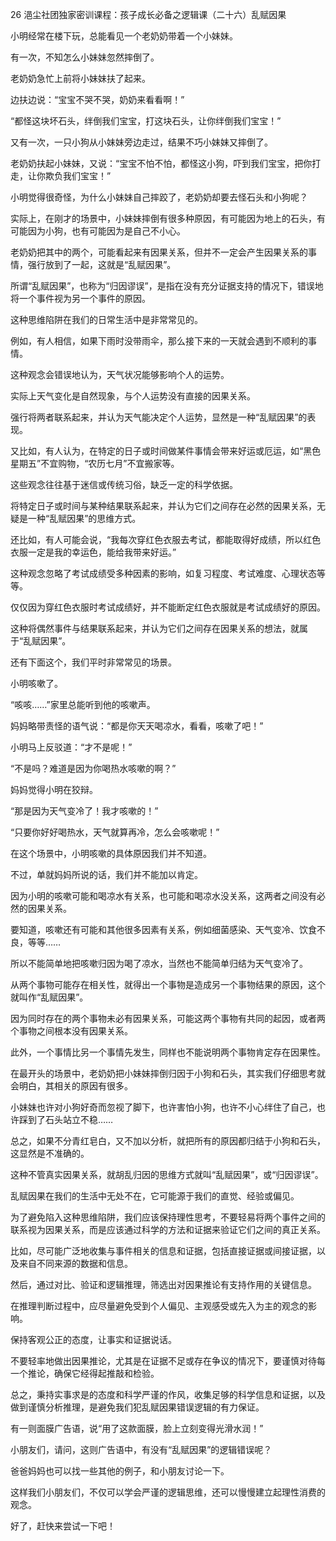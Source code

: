 26 浥尘社团独家密训课程：孩子成长必备之逻辑课（二十六）乱赋因果



小明经常在楼下玩，总能看见一个老奶奶带着一个小妹妹。

有一次，不知怎么小妹妹忽然摔倒了。

老奶奶急忙上前将小妹妹扶了起来。

边扶边说：“宝宝不哭不哭，奶奶来看看啊！”

“都怪这块坏石头，绊倒我们宝宝，打这块石头，让你绊倒我们宝宝！”



又有一次，一只小狗从小妹妹旁边走过，结果不巧小妹妹又摔倒了。

老奶奶扶起小妹妹，又说：“宝宝不怕不怕，都怪这小狗，吓到我们宝宝，把你打走，让你欺负我们宝宝！”



小明觉得很奇怪，为什么小妹妹自己摔跤了，老奶奶却要去怪石头和小狗呢？



实际上，在刚才的场景中，小妹妹摔倒有很多种原因，有可能因为地上的石头，有可能因为小狗，也有可能因为是自己不小心。

老奶奶把其中的两个，可能看起来有因果关系，但并不一定会产生因果关系的事情，强行放到了一起，这就是“乱赋因果”。



所谓“乱赋因果”，也称为“归因谬误”，是指在没有充分证据支持的情况下，错误地将一个事件视为另一个事件的原因。

这种思维陷阱在我们的日常生活中是非常常见的。 



例如，有人相信，如果下雨时没带雨伞，那么接下来的一天就会遇到不顺利的事情。

这种观念会错误地认为，天气状况能够影响个人的运势。

实际上天气变化是自然现象，与个人运势没有直接的因果关系。

强行将两者联系起来，并认为天气能决定个人运势，显然是一种“乱赋因果”的表现。



又比如，有人认为，在特定的日子或时间做某件事情会带来好运或厄运，如“黑色星期五”不宜购物，“农历七月”不宜搬家等。

这些观念往往基于迷信或传统习俗，缺乏一定的科学依据。

将特定日子或时间与某种结果联系起来，并认为它们之间存在必然的因果关系，无疑是一种“乱赋因果”的思维方式。



还比如，有人可能会说，“我每次穿红色衣服去考试，都能取得好成绩，所以红色衣服一定是我的幸运色，能给我带来好运。”

这种观念忽略了考试成绩受多种因素的影响，如复习程度、考试难度、心理状态等等。

仅仅因为穿红色衣服时考试成绩好，并不能断定红色衣服就是考试成绩好的原因。

这种将偶然事件与结果联系起来，并认为它们之间存在因果关系的想法，就属于“乱赋因果”。



还有下面这个，我们平时非常常见的场景。

小明咳嗽了。

“咳咳……”家里总能听到他的咳嗽声。



妈妈略带责怪的语气说：“都是你天天喝凉水，看看，咳嗽了吧！”

小明马上反驳道：“才不是呢！”

“不是吗？难道是因为你喝热水咳嗽的啊？”

妈妈觉得小明在狡辩。



“那是因为天气变冷了！我才咳嗽的！”

“只要你好好喝热水，天气就算再冷，怎么会咳嗽呢！”



在这个场景中，小明咳嗽的具体原因我们并不知道。

不过，单就妈妈所说的话，我们并不能加以肯定。

因为小明的咳嗽可能和喝凉水有关系，也可能和喝凉水没关系，这两者之间没有必然的因果关系。

要知道，咳嗽还有可能和其他很多因素有关系，例如细菌感染、天气变冷、饮食不良，等等……

所以不能简单地把咳嗽归因为喝了凉水，当然也不能简单归结为天气变冷了。



从两个事物可能存在相关性，就得出一个事物是造成另一个事物结果的原因，这个就叫作“乱赋因果”。

因为同时存在的两个事物未必有因果关系，可能这两个事物有共同的起因，或者两个事物之间根本没有因果关系。

此外，一个事情比另一个事情先发生，同样也不能说明两个事物肯定存在因果性。



在最开头的场景中，老奶奶把小妹妹摔倒归因于小狗和石头，其实我们仔细思考就会明白，其相关的原因有很多。

小妹妹也许对小狗好奇而忽视了脚下，也许害怕小狗，也许不小心绊住了自己，也许踩到了石头站立不稳……

总之，如果不分青红皂白，又不加以分析，就把所有的原因都归结于小狗和石头，这显然是不准确的。

这种不管真实因果关系，就胡乱归因的思维方式就叫“乱赋因果”，或“归因谬误”。



乱赋因果在我们的生活中无处不在，它可能源于我们的直觉、经验或偏见。

为了避免陷入这种思维陷阱，我们应该保持理性思考，不要轻易将两个事件之间的联系视为因果关系，而是应该通过科学的方法和证据来验证它们之间的真正关系。 



比如，尽可能广泛地收集与事件相关的信息和证据，包括直接证据或间接证据，以及来自不同来源的数据和信息。

然后，通过对比、验证和逻辑推理，筛选出对因果推论有支持作用的关键信息。

在推理判断过程中，应尽量避免受到个人偏见、主观感受或先入为主的观念的影响。

保持客观公正的态度，让事实和证据说话。 

不要轻率地做出因果推论，尤其是在证据不足或存在争议的情况下，要谨慎对待每一个推论，确保它经得起推敲和检验。 

总之，秉持实事求是的态度和科学严谨的作风，收集足够的科学信息和证据，以及做到谨慎分析推理，是避免我们犯乱赋因果错误逻辑的有力保证。



有一则面膜广告语，说“用了这款面膜，脸上立刻变得光滑水润！”

小朋友们，请问，这则广告语中，有没有“乱赋因果”的逻辑错误呢？

爸爸妈妈也可以找一些其他的例子，和小朋友讨论一下。

这样我们小朋友们，不仅可以学会严谨的逻辑思维，还可以慢慢建立起理性消费的观念。

好了，赶快来尝试一下吧！



